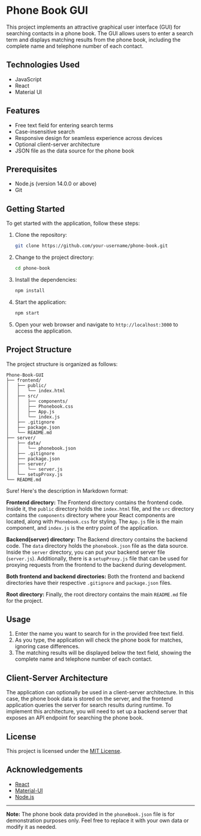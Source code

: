 # Phone Book GUI

This project implements an attractive graphical user interface (GUI) for searching contacts in a phone book. The GUI allows users to enter a search term and displays matching results from the phone book, including the complete name and telephone number of each contact.

## Technologies Used

- JavaScript
- React
- Material UI

## Features

- Free text field for entering search terms
- Case-insensitive search
- Responsive design for seamless experience across devices
- Optional client-server architecture
- JSON file as the data source for the phone book

## Prerequisites

- Node.js (version 14.0.0 or above)
- Git

## Getting Started

To get started with the application, follow these steps:

1. Clone the repository:

   ```bash
   git clone https://github.com/your-username/phone-book.git
   ```

2. Change to the project directory:

   ```bash
   cd phone-book
   ```

3. Install the dependencies:

   ```bash
   npm install
   ```

4. Start the application:

   ```bash
   npm start
   ```

5. Open your web browser and navigate to `http://localhost:3000` to access the application.

## Project Structure

The project structure is organized as follows:

```
Phone-Book-GUI
├── frontend/
│   ├── public/
│   │   └── index.html
│   ├── src/
│   │   ├── components/
│   │   ├── Phonebook.css
│   │   ├── App.js
│   │   └── index.js
│   ├── .gitignore
│   ├── package.json
│   └── README.md
├── server/
│   ├── data/
│   │   └── phonebook.json
│   ├── .gitignore
│   ├── package.json
│   ├── server/
│   │   └── server.js
│   └── setupProxy.js
└── README.md

```

Sure! Here's the description in Markdown format:

**Frontend directory:**
The Frontend directory contains the frontend code. Inside it, the `public` directory holds the `index.html` file, and the `src` directory contains the `components` directory where your React components are located, along with `Phonebook.css` for styling. The `App.js` file is the main component, and `index.js` is the entry point of the application.

**Backend(server) directory:**
The Backend directory contains the backend code. The `data` directory holds the `phonebook.json` file as the data source. Inside the `server` directory, you can put your backend server file (`server.js`). Additionally, there is a `setupProxy.js` file that can be used for proxying requests from the frontend to the backend during development.

**Both frontend and backend directories:**
Both the frontend and backend directories have their respective `.gitignore` and `package.json` files.

**Root directory:**
Finally, the root directory contains the main `README.md` file for the project.

## Usage

1. Enter the name you want to search for in the provided free text field.
2. As you type, the application will check the phone book for matches, ignoring case differences.
3. The matching results will be displayed below the text field, showing the complete name and telephone number of each contact.

## Client-Server Architecture

The application can optionally be used in a client-server architecture. In this case, the phone book data is stored on the server, and the frontend application queries the server for search results during runtime. To implement this architecture, you will need to set up a backend server that exposes an API endpoint for searching the phone book.

## License

This project is licensed under the [MIT License](LICENSE).

## Acknowledgements

- [React](https://reactjs.org/)
- [Material-UI](https://material-ui.com/)
- [Node.js](https://nodejs.org/)

---

**Note:** The phone book data provided in the `phoneBook.json` file is for demonstration purposes only. Feel free to replace it with your own data or modify it as needed.